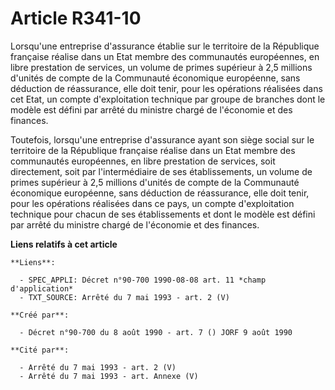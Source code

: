 # Article R341-10

Lorsqu'une entreprise d'assurance établie sur le territoire de la République française réalise dans un Etat membre des
communautés européennes, en libre prestation de services, un volume de primes supérieur à 2,5 millions d'unités de compte de
la Communauté économique européenne, sans déduction de réassurance, elle doit tenir, pour les opérations réalisées dans cet
Etat, un compte d'exploitation technique par groupe de branches dont le modèle est défini par arrêté du ministre chargé de
l'économie et des finances.

Toutefois, lorsqu'une entreprise d'assurance ayant son siège social sur le territoire de la République française réalise dans
un Etat membre des communautés européennes, en libre prestation de services, soit directement, soit par l'intermédiaire de
ses établissements, un volume de primes supérieur à 2,5 millions d'unités de compte de la Communauté économique européenne,
sans déduction de réassurance, elle doit tenir, pour les opérations réalisées dans ce pays, un compte d'exploitation
technique pour chacun de ses établissements et dont le modèle est défini par arrêté du ministre chargé de l'économie et des
finances.

**Liens relatifs à cet article**

	**Liens**:

	  - SPEC_APPLI: Décret n°90-700 1990-08-08 art. 11 *champ d'application*
	  - TXT_SOURCE: Arrêté du 7 mai 1993 - art. 2 (V)

	**Créé par**:

	  - Décret n°90-700 du 8 août 1990 - art. 7 () JORF 9 août 1990

	**Cité par**:

	  - Arrêté du 7 mai 1993 - art. 2 (V)
	  - Arrêté du 7 mai 1993 - art. Annexe (V)
